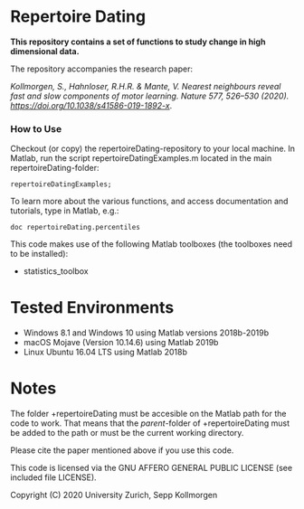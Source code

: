 # Repertoire Dating

**This repository contains a set of functions to study change in high dimensional data.**


The repository accompanies the research paper:

*Kollmorgen, S., Hahnloser, R.H.R. & Mante, V. Nearest neighbours reveal fast and slow components of motor learning. Nature 577, 526–530 (2020). https://doi.org/10.1038/s41586-019-1892-x*.

### How to Use
Checkout (or copy) the repertoireDating-repository to your local machine. In Matlab, run the script repertoireDatingExamples.m located in the main repertoireDating-folder:

```
repertoireDatingExamples;
```

To learn more about the various functions, and access documentation and tutorials, type in Matlab, e.g.:
``` 
doc repertoireDating.percentiles
```

This code makes use of the following Matlab toolboxes (the toolboxes need to be installed):
- statistics_toolbox

# Tested Environments
- Windows 8.1 and Windows 10 using Matlab versions 2018b-2019b
- macOS Mojave (Version 10.14.6) using Matlab 2019b
- Linux Ubuntu 16.04 LTS using Matlab 2018b

# Notes
The folder +repertoireDating must be accesible on the Matlab path for the code to work. That means that the *parent*-folder of +repertoireDating must be added to the path or must be the current working directory.

Please cite the paper mentioned above if you use this code.

This code is licensed via the GNU AFFERO GENERAL PUBLIC LICENSE (see included file LICENSE).

Copyright (C) 2020 University Zurich, Sepp Kollmorgen 
